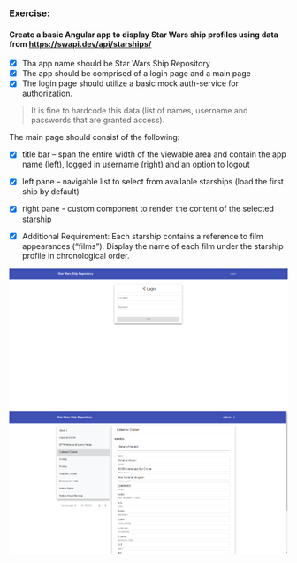 ### Exercise:

#### Create a basic Angular app to display Star Wars ship profiles using data from https://swapi.dev/api/starships/

- [x] Tha app name should be Star Wars Ship Repository
- [x] The app should be comprised of a login page and a main page
- [x] The login page should utilize a basic mock auth-service for authorization.

> It is fine to hardcode this data (list of names, username and passwords that are granted access).

The main page should consist of the following:

- [x] title bar – span the entire width of the viewable area and contain the app name (left), logged in username (right) and an option to logout
- [x] left pane – navigable list to select from available starships (load the first ship by default)
- [x] right pane - custom component to render the content of the selected starship

- [x] Additional Requirement: Each starship contains a reference to film appearances (“films”). Display the name of each film under the starship profile in chronological order.

![](/doc-01.png)
![](/doc-02.png)
